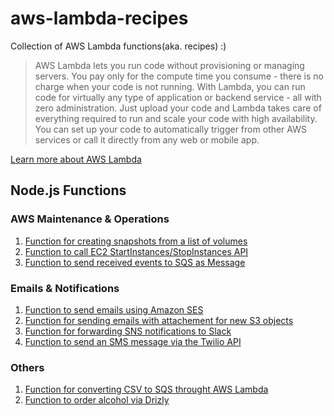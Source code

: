 # aws-lambda-recipes
Collection of AWS Lambda functions(aka. recipes) :)

> AWS Lambda lets you run code without provisioning or managing servers. You pay only for the compute time you consume - there is no charge when your code is not running. With Lambda, you can run code for virtually any type of application or backend service - all with zero administration. Just upload your code and Lambda takes care of everything required to run and scale your code with high availability. You can set up your code to automatically trigger from other AWS services or call it directly from any web or mobile app.

[Learn more about AWS Lambda](https://aws.amazon.com/lambda/)

## Node.js Functions

### AWS Maintenance & Operations
1. [Function for creating snapshots from a list of volumes](https://gist.github.com/giuliocalzolari/8fd70fe161035a4aaef3)
2. [Function to call EC2 StartInstances/StopInstances API](https://gist.github.com/juno/b5fc38b53e8833c18b43)
3. [Function to send received events to SQS as Message](https://gist.github.com/understeer/91753c60adc17e791ec1)

### Emails & Notifications
1. [Function to send emails using Amazon SES](https://github.com/eleven41/aws-lambda-send-ses-email)
2. [Function for sending emails with attachement for new S3 objects](http://www.dominikschmidt.net/2015/08/sending-emails-with-attachement-for-new-s3-objects/)
3. [Function for forwarding SNS notifications to Slack](https://gist.github.com/vgeshel/1dba698aed9e8b39a464)
4. [Function to send an SMS message via the Twilio API](https://gist.github.com/stevebowman/7cff9dd80b227c899728)
 
### Others
1. [Function for converting CSV to SQS throught AWS Lambda](https://gist.github.com/cristianmedeiros/6cf34dcb950b6fd64f9e)
2. [Function to order alcohol via Drizly](https://gist.github.com/bhberson/ab99c5f53467b9b481c1)


